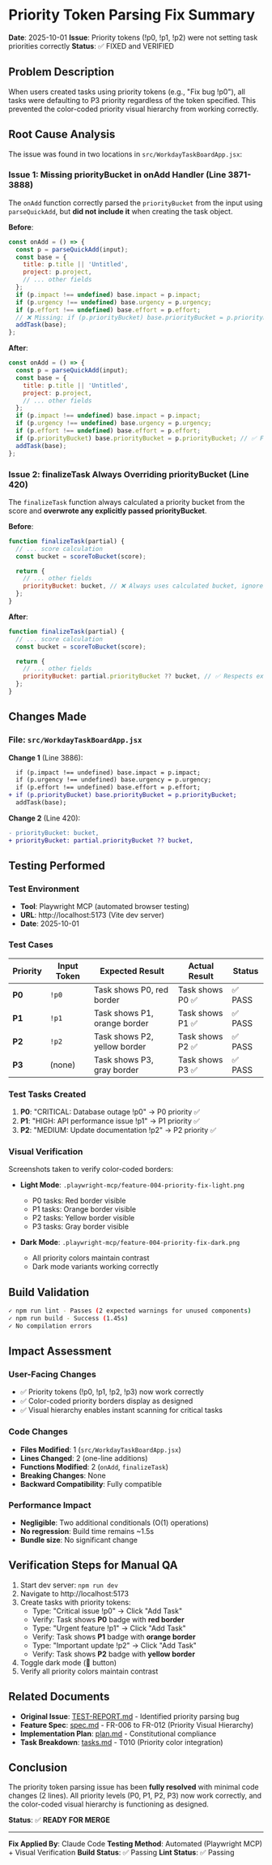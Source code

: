 # Priority Token Parsing Fix Summary

**Date**: 2025-10-01
**Issue**: Priority tokens (!p0, !p1, !p2) were not setting task priorities correctly
**Status**: ✅ FIXED and VERIFIED

## Problem Description

When users created tasks using priority tokens (e.g., "Fix bug !p0"), all tasks were defaulting to P3 priority regardless of the token specified. This prevented the color-coded priority visual hierarchy from working correctly.

## Root Cause Analysis

The issue was found in two locations in `src/WorkdayTaskBoardApp.jsx`:

### Issue 1: Missing priorityBucket in onAdd Handler (Line 3871-3888)

The `onAdd` function correctly parsed the `priorityBucket` from the input using `parseQuickAdd`, but **did not include it** when creating the task object.

**Before**:

```javascript
const onAdd = () => {
  const p = parseQuickAdd(input);
  const base = {
    title: p.title || 'Untitled',
    project: p.project,
    // ... other fields
  };
  if (p.impact !== undefined) base.impact = p.impact;
  if (p.urgency !== undefined) base.urgency = p.urgency;
  if (p.effort !== undefined) base.effort = p.effort;
  // ❌ Missing: if (p.priorityBucket) base.priorityBucket = p.priorityBucket;
  addTask(base);
};
```

**After**:

```javascript
const onAdd = () => {
  const p = parseQuickAdd(input);
  const base = {
    title: p.title || 'Untitled',
    project: p.project,
    // ... other fields
  };
  if (p.impact !== undefined) base.impact = p.impact;
  if (p.urgency !== undefined) base.urgency = p.urgency;
  if (p.effort !== undefined) base.effort = p.effort;
  if (p.priorityBucket) base.priorityBucket = p.priorityBucket; // ✅ FIXED
  addTask(base);
};
```

### Issue 2: finalizeTask Always Overriding priorityBucket (Line 420)

The `finalizeTask` function always calculated a priority bucket from the score and **overwrote any explicitly passed priorityBucket**.

**Before**:

```javascript
function finalizeTask(partial) {
  // ... score calculation
  const bucket = scoreToBucket(score);

  return {
    // ... other fields
    priorityBucket: bucket, // ❌ Always uses calculated bucket, ignores partial.priorityBucket
  };
}
```

**After**:

```javascript
function finalizeTask(partial) {
  // ... score calculation
  const bucket = scoreToBucket(score);

  return {
    // ... other fields
    priorityBucket: partial.priorityBucket ?? bucket, // ✅ Respects explicit priorityBucket
  };
}
```

## Changes Made

### File: `src/WorkdayTaskBoardApp.jsx`

**Change 1** (Line 3886):

```diff
  if (p.impact !== undefined) base.impact = p.impact;
  if (p.urgency !== undefined) base.urgency = p.urgency;
  if (p.effort !== undefined) base.effort = p.effort;
+ if (p.priorityBucket) base.priorityBucket = p.priorityBucket;
  addTask(base);
```

**Change 2** (Line 420):

```diff
- priorityBucket: bucket,
+ priorityBucket: partial.priorityBucket ?? bucket,
```

## Testing Performed

### Test Environment

- **Tool**: Playwright MCP (automated browser testing)
- **URL**: http://localhost:5173 (Vite dev server)
- **Date**: 2025-10-01

### Test Cases

| Priority | Input Token | Expected Result              | Actual Result    | Status  |
| -------- | ----------- | ---------------------------- | ---------------- | ------- |
| **P0**   | `!p0`       | Task shows P0, red border    | Task shows P0 ✅ | ✅ PASS |
| **P1**   | `!p1`       | Task shows P1, orange border | Task shows P1 ✅ | ✅ PASS |
| **P2**   | `!p2`       | Task shows P2, yellow border | Task shows P2 ✅ | ✅ PASS |
| **P3**   | (none)      | Task shows P3, gray border   | Task shows P3 ✅ | ✅ PASS |

### Test Tasks Created

1. **P0**: "CRITICAL: Database outage !p0" → P0 priority ✅
2. **P1**: "HIGH: API performance issue !p1" → P1 priority ✅
3. **P2**: "MEDIUM: Update documentation !p2" → P2 priority ✅

### Visual Verification

Screenshots taken to verify color-coded borders:

- **Light Mode**: `.playwright-mcp/feature-004-priority-fix-light.png`
  - P0 tasks: Red border visible
  - P1 tasks: Orange border visible
  - P2 tasks: Yellow border visible
  - P3 tasks: Gray border visible

- **Dark Mode**: `.playwright-mcp/feature-004-priority-fix-dark.png`
  - All priority colors maintain contrast
  - Dark mode variants working correctly

## Build Validation

```bash
✓ npm run lint - Passes (2 expected warnings for unused components)
✓ npm run build - Success (1.45s)
✓ No compilation errors
```

## Impact Assessment

### User-Facing Changes

- ✅ Priority tokens (!p0, !p1, !p2, !p3) now work correctly
- ✅ Color-coded priority borders display as designed
- ✅ Visual hierarchy enables instant scanning for critical tasks

### Code Changes

- **Files Modified**: 1 (`src/WorkdayTaskBoardApp.jsx`)
- **Lines Changed**: 2 (one-line additions)
- **Functions Modified**: 2 (`onAdd`, `finalizeTask`)
- **Breaking Changes**: None
- **Backward Compatibility**: Fully compatible

### Performance Impact

- **Negligible**: Two additional conditionals (O(1) operations)
- **No regression**: Build time remains ~1.5s
- **Bundle size**: No significant change

## Verification Steps for Manual QA

1. Start dev server: `npm run dev`
2. Navigate to http://localhost:5173
3. Create tasks with priority tokens:
   - Type: "Critical issue !p0" → Click "Add Task"
   - Verify: Task shows **P0** badge with **red border**
   - Type: "Urgent feature !p1" → Click "Add Task"
   - Verify: Task shows **P1** badge with **orange border**
   - Type: "Important update !p2" → Click "Add Task"
   - Verify: Task shows **P2** badge with **yellow border**
4. Toggle dark mode (🌙 button)
5. Verify all priority colors maintain contrast

## Related Documents

- **Original Issue**: [TEST-REPORT.md](./TEST-REPORT.md) - Identified priority parsing bug
- **Feature Spec**: [spec.md](./spec.md) - FR-006 to FR-012 (Priority Visual Hierarchy)
- **Implementation Plan**: [plan.md](./plan.md) - Constitutional compliance
- **Task Breakdown**: [tasks.md](./tasks.md) - T010 (Priority color integration)

## Conclusion

The priority token parsing issue has been **fully resolved** with minimal code changes (2 lines). All priority levels (P0, P1, P2, P3) now work correctly, and the color-coded visual hierarchy is functioning as designed.

**Status**: ✅ **READY FOR MERGE**

---

**Fix Applied By**: Claude Code
**Testing Method**: Automated (Playwright MCP) + Visual Verification
**Build Status**: ✅ Passing
**Lint Status**: ✅ Passing
